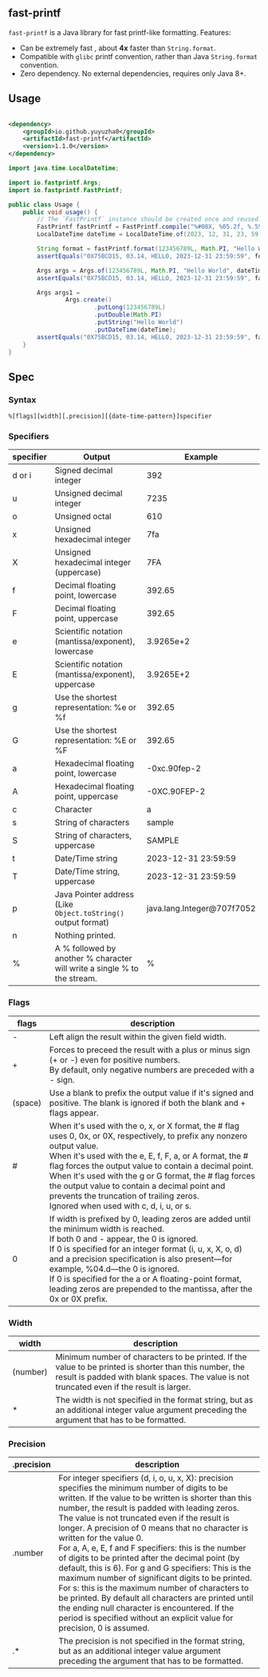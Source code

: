## fast-printf

`fast-printf` is a Java library for fast printf-like formatting. Features:

* Can be extremely fast , about **4x** faster than `String.format`.
* Compatible with `glibc` printf convention, rather than Java `String.format` convention.
* Zero dependency. No external dependencies, requires only Java 8+.

## Usage

```xml

<dependency>
    <groupId>io.github.yuyuzha0</groupId>
    <artifactId>fast-printf</artifactId>
    <version>1.1.0</version>
</dependency>
```

```java
import java.time.LocalDateTime;

import io.fastprintf.Args;
import io.fastprintf.FastPrintf;

public class Usage {
    public void usage() {
        // The `FastPrintf` instance should be created once and reused.
        FastPrintf fastPrintf = FastPrintf.compile("%#08X, %05.2f, %.5S, %{yyyy-MM-dd HH:mm:ss}t");
        LocalDateTime dateTime = LocalDateTime.of(2023, 12, 31, 23, 59, 59);

        String format = fastPrintf.format(123456789L, Math.PI, "Hello World", dateTime);
        assertEquals("0X75BCD15, 03.14, HELLO, 2023-12-31 23:59:59", format);

        Args args = Args.of(123456789L, Math.PI, "Hello World", dateTime);
        assertEquals("0X75BCD15, 03.14, HELLO, 2023-12-31 23:59:59", fastPrintf.format(args));

        Args args1 =
                Args.create()
                        .putLong(123456789L)
                        .putDouble(Math.PI)
                        .putString("Hello World")
                        .putDateTime(dateTime);
        assertEquals("0X75BCD15, 03.14, HELLO, 2023-12-31 23:59:59", fastPrintf.format(args1));
    }
}
```

## Spec

### Syntax

`%[flags][width][.precision][{date-time-pattern}]specifier`

### Specifiers

| specifier | Output                                                                   | Example                    |
|-----------|--------------------------------------------------------------------------|----------------------------|
| d or i    | Signed decimal integer                                                   | 392                        |
| u         | Unsigned decimal integer                                                 | 7235                       |
| o         | Unsigned octal                                                           | 610                        |
| x         | Unsigned hexadecimal integer                                             | 7fa                        |
| X         | Unsigned hexadecimal integer (uppercase)                                 | 7FA                        |
| f         | Decimal floating point, lowercase                                        | 392.65                     |
| F         | Decimal floating point, uppercase                                        | 392.65                     |
| e         | Scientific notation (mantissa/exponent), lowercase                       | 3.9265e+2                  |
| E         | Scientific notation (mantissa/exponent), uppercase                       | 3.9265E+2                  |
| g         | Use the shortest representation: %e or %f                                | 392.65                     |
| G         | Use the shortest representation: %E or %F                                | 392.65                     |
| a         | Hexadecimal floating point, lowercase                                    | -0xc.90fep-2               |
| A         | Hexadecimal floating point, uppercase                                    | -0XC.90FEP-2               |
| c         | Character                                                                | a                          |
| s         | String of characters                                                     | sample                     |
| S         | String of characters, uppercase                                          | SAMPLE                     |
| t         | Date/Time string                                                         | 2023-12-31 23:59:59        |
| T         | Date/Time string, uppercase                                              | 2023-12-31 23:59:59        |
| p         | Java Pointer address (Like `Object.toString()` output format)            | java.lang.Integer@707f7052 |
| n         | Nothing printed.                                                         |                            |
| %         | A % followed by another % character will write a single % to the stream. | %                          |

### Flags

| flags   | description                                                                                                                                                                                                                                                                                                                                                                                                                                                     |
|---------|-----------------------------------------------------------------------------------------------------------------------------------------------------------------------------------------------------------------------------------------------------------------------------------------------------------------------------------------------------------------------------------------------------------------------------------------------------------------|
| -       | Left align the result within the given field width.                                                                                                                                                                                                                                                                                                                                                                                                             |
| +       | Forces to preceed the result with a plus or minus sign (+ or -) even for positive numbers. <br /> By default, only negative numbers are preceded with a - sign.                                                                                                                                                                                                                                                                                                 |
| (space) | Use a blank to prefix the output value if it's signed and positive. The blank is ignored if both the blank and + flags appear.                                                                                                                                                                                                                                                                                                                                  |
| #       | When it's used with the o, x, or X format, the # flag uses 0, 0x, or 0X, respectively, to prefix any nonzero output value. <br /> When it's used with the e, E, f, F, a, or A format, the # flag forces the output value to contain a decimal point. <br /> When it's used with the g or G format, the # flag forces the output value to contain a decimal point and prevents the truncation of trailing zeros. <br /> Ignored when used with c, d, i, u, or s. |
| 0       | If width is prefixed by 0, leading zeros are added until the minimum width is reached. <br /> If both 0 and - appear, the 0 is ignored. <br /> If 0 is specified for an integer format (i, u, x, X, o, d) and a precision specification is also present—for example, %04.d—the 0 is ignored. <br />If 0 is specified for the a or A floating-point format, leading zeros are prepended to the mantissa, after the 0x or 0X prefix.                              |

### Width

| width    | description                                                                                                                                                                                          |
|----------|------------------------------------------------------------------------------------------------------------------------------------------------------------------------------------------------------|
| (number) | Minimum number of characters to be printed. If the value to be printed is shorter than this number, the result is padded with blank spaces. The value is not truncated even if the result is larger. |
| *        | The width is not specified in the format string, but as an additional integer value argument preceding the argument that has to be formatted.                                                        |

### Precision

| .precision | description                                                                                                                                                                                                                                                                                                                                                                                                                                                                                                                                                                                                                                                                                                                                                                                                            |
|------------|------------------------------------------------------------------------------------------------------------------------------------------------------------------------------------------------------------------------------------------------------------------------------------------------------------------------------------------------------------------------------------------------------------------------------------------------------------------------------------------------------------------------------------------------------------------------------------------------------------------------------------------------------------------------------------------------------------------------------------------------------------------------------------------------------------------------|
| .number    | For integer specifiers (d, i, o, u, x, X): precision specifies the minimum number of digits to be written. If the value to be written is shorter than this number, the result is padded with leading zeros. The value is not truncated even if the result is longer. A precision of 0 means that no character is written for the value 0. <br /> For a, A, e, E, f and F specifiers: this is the number of digits to be printed after the decimal point (by default, this is 6). For g and G specifiers: This is the maximum number of significant digits to be printed. <br /> For s: this is the maximum number of characters to be printed. By default all characters are printed until the ending null character is encountered. If the period is specified without an explicit value for precision, 0 is assumed. |
| .*         | The precision is not specified in the format string, but as an additional integer value argument preceding the argument that has to be formatted.                                                                                                                                                                                                                                                                                                                                                                                                                                                                                                                                                                                                                                                                      |
